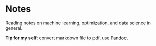 # Notes
Reading notes on machine learning, optimization, and data science in general.


**Tip for my self**: convert markdown file to pdf, use [Pandoc](https://pandoc.org/).

